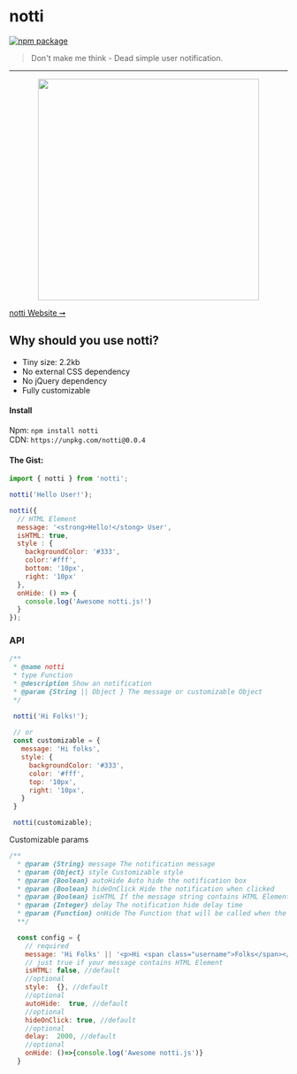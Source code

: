 # notti

[![npm package](https://img.shields.io/badge/npm-v0.0.4-lightgray.svg)](https://www.npmjs.com/package/notti)

> Don't make me think - Dead simple user notification.

---

<p align="center">
  <img src="https://cdn.rawgit.com/luisvinicius167/notti/master/img/notti.gif" width="400"/>
</p>

[notti Website ➞](https://notti.surge.sh/)

## Why should you use notti?
 * Tiny size: 2.2kb
 * No external CSS dependency
 * No jQuery dependency
 * Fully customizable

#### Install

Npm: `npm install notti` </br>
CDN: `https://unpkg.com/notti@0.0.4`


#### The Gist:

```javascript
import { notti } from 'notti';

notti('Hello User!');

notti({
  // HTML Element
  message: '<strong>Hello!</stong> User',
  isHTML: true,
  style : {
    backgroundColor: '#333',
    color:'#fff',
    bottom: '10px',
    right: '10px'
  },
  onHide: () => {
    console.log('Awesome notti.js!')
  }
});
```

### API

```javascript
/**
 * @name notti
 * type Function
 * @description Show an notification
 * @param {String || Object } The message or customizable Object
 */

 notti('Hi Folks!');
 
 // or
 const customizable = {
   message: 'Hi folks',
   style: {
     backgroundColor: '#333',
     color: '#fff',
     top: '10px',
     right: '10px',
   }
 }

 notti(customizable);
```


Customizable params

```javascript
/**
  * @param {String} message The notification message
  * @param {Object} style Customizable style
  * @param {Boolean} autoHide Auto hide the notification box
  * @param {Boolean} hideOnClick Hide the notification when clicked
  * @param {Boolean} isHTML If the message string contains HTML Element
  * @param {Integer} delay The notification hide delay time
  * @param {Function} onHide The Function that will be called when the notification disappear
  **/

  const config = {
    // required
    message: 'Hi Folks' || '<p>Hi <span class="username">Folks</span></p>',
    // just true if your message contains HTML Element
    isHTML: false, //default
    //optional
    style:  {}, //default
    //optional
    autoHide:  true, //default
    //optional
    hideOnClick: true, //default
    //optional
    delay:  2000, //default
    //optional
    onHide: ()=>{console.log('Awesome notti.js')}
  }
```